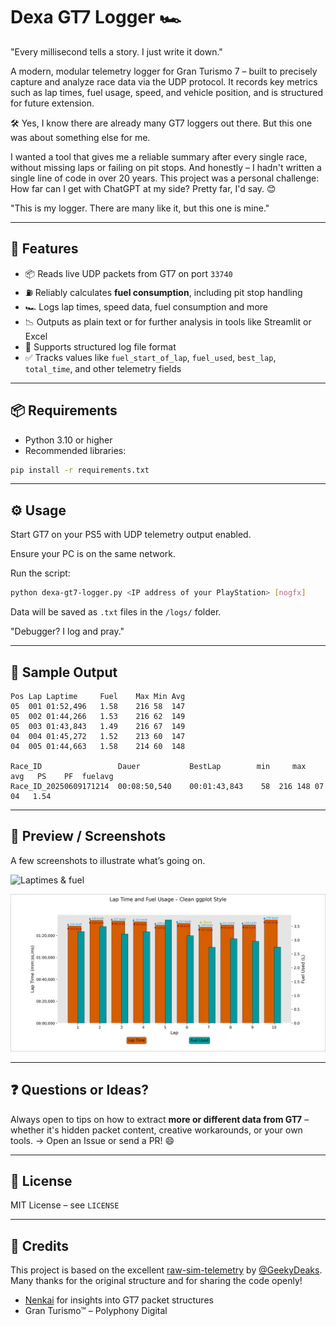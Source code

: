 # Dexa GT7 Logger 🏎️
"Every millisecond tells a story. I just write it down."

A modern, modular telemetry logger for Gran Turismo 7 – built to precisely capture and analyze race data via the UDP protocol. It records key metrics such as lap times, fuel usage, speed, and vehicle position, and is structured for future extension.

🛠️ Yes, I know there are already many GT7 loggers out there.
But this one was about something else for me.

I wanted a tool that gives me a reliable summary after every single race, without missing laps or failing on pit stops. And honestly – I hadn't written a single line of code in over 20 years. This project was a personal challenge: How far can I get with ChatGPT at my side?
Pretty far, I'd say. 😊

"This is my logger. There are many like it, but this one is mine."

---

## 🚀 Features

* 📦 Reads live UDP packets from GT7 on port `33740`
* ⛽ Reliably calculates **fuel consumption**, including pit stop handling
* 🏎️ Logs lap times, speed data, fuel consumption and more
* 📉 Outputs as plain text or for further analysis in tools like Streamlit or Excel
* 📂 Supports structured log file format
* ✅ Tracks values like `fuel_start_of_lap`, `fuel_used`, `best_lap`, `total_time`, and other telemetry fields

---

## 📦 Requirements

* Python 3.10 or higher
* Recommended libraries:

```bash
pip install -r requirements.txt
```

---

## ⚙️ Usage

Start GT7 on your PS5 with UDP telemetry output enabled.

Ensure your PC is on the same network.

Run the script:

```bash
python dexa-gt7-logger.py <IP address of your PlayStation> [nogfx]
```

Data will be saved as `.txt` files in the `/logs/` folder.

"Debugger? I log and pray."

---

## 🧪 Sample Output

```
Pos	Lap	Laptime		Fuel	Max	Min	Avg
05	001	01:52,496	1.58	216	58	147
05	002	01:44,266	1.53	216	62	149
05	003	01:43,843	1.49	216	67	149
04	004	01:45,272	1.52	213	60	147
04	005	01:44,663	1.58	214	60	148
 
Race_ID                 Dauer           BestLap        min     max        avg   PS    PF  fuelavg
Race_ID_20250609171214  00:08:50,540	00:01:43,843 	58 	216	148	07	04   1.54

```

---

## 📸 Preview / Screenshots

A few screenshots to illustrate what’s going on.

![Laptimes & fuel](https://i.imgur.com/oXZ4QUi.png)

![laptime / Fuel](https://github.com/DeusDexa/Dexa-GT7-Logger/blob/main/images/summary-lap_fuel.png)

---

## ❓ Questions or Ideas?

Always open to tips on how to extract **more or different data from GT7** – whether it's hidden packet content, creative workarounds, or your own tools.
→ Open an Issue or send a PR! 😄

---

## 📄 License

MIT License – see `LICENSE`

---

## 🙏 Credits

This project is based on the excellent [raw-sim-telemetry](https://github.com/GeekyDeaks/raw-sim-telemetry) by [@GeekyDeaks](https://github.com/GeekyDeaks).  
Many thanks for the original structure and for sharing the code openly!


* [Nenkai](https://github.com/Nenkai) for insights into GT7 packet structures
* Gran Turismo™ – Polyphony Digital
